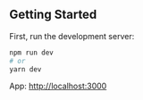 ## Getting Started

First, run the development server:

```bash
npm run dev
# or
yarn dev
```

App: [http://localhost:3000](http://localhost:3000)